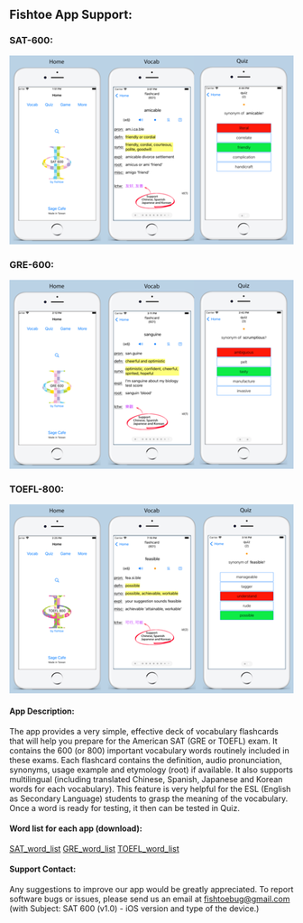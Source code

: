 ## Fishtoe App Support:


### SAT-600:
![SAT_URL_Image](/SAT_5.5_URL_image-518x345.png)

### GRE-600:
![GRE_URL_Image](/GRE_5.5_URL_image-518x345.png)

### TOEFL-800:
![TOEFL_URL_Image](/TOEFL_5.5_URL_image-518x345.png)


#### App Description:
The app provides a very simple, effective deck of vocabulary flashcards that will help you prepare for the American SAT (GRE or TOEFL) exam. It contains the 600 (or 800) important vocabulary words routinely included in these exams.  Each flashcard contains the definition, audio pronunciation, synonyms, usage example and etymology (root) if available.  It also supports multilingual (including translated Chinese, Spanish, Japanese and Korean words for each vocabulary).  This feature is very helpful for the ESL (English as Secondary Language) students to grasp the meaning of the vocabulary.  Once a word is ready for testing, it then can be tested in Quiz.

#### Word list for each app (download):
[SAT_word_list](/SAT_words_600)
[GRE_word_list](/GRE_words_600)
[TOEFL_word_list](/TOEFL_words_800)

#### Support Contact:
Any suggestions to improve our app would be greatly appreciated.  To report software bugs or issues, please send us an email at fishtoebug@gmail.com (with Subject: SAT 600 (v1.0) - iOS version and type of the device.)

